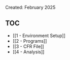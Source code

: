 Created: February 2025

## TOC
- [[1 - Environment Setup]]
- [[2 - Programs]]
- [[3 - CFR File]]
- [[4 - Analysis]]

